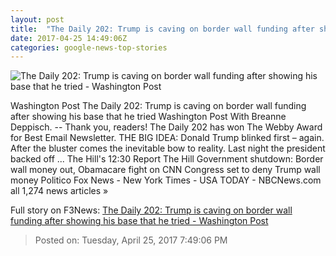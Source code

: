```yaml
---
layout: post
title:  "The Daily 202: Trump is caving on border wall funding after showing his base that he tried - Washington Post"
date: 2017-04-25 14:49:06Z
categories: google-news-top-stories
---
```


![The Daily 202: Trump is caving on border wall funding after showing his base that he tried - Washington Post](https://images.washingtonpost.com/?url=https://palomaimages.washingtonpost.com/pr2/304c9759e24effd31bb2d1e9188ad014-4877-3251-Botsford170424Trump14378.jpg&w=1484&op=resize&opt=1&filter=antialias)

Washington Post The Daily 202: Trump is caving on border wall funding after showing his base that he tried Washington Post With Breanne Deppisch. -- Thank you, readers! The Daily 202 has won The Webby Award for Best Email Newsletter. THE BIG IDEA: Donald Trump blinked first – again. After the bluster comes the inevitable bow to reality. Last night the president backed off ... The Hill's 12:30 Report The Hill Government shutdown: Border wall money out, Obamacare fight on CNN Congress set to deny Trump wall money Politico Fox News - New York Times - USA TODAY - NBCNews.com all 1,274 news articles »


Full story on F3News: [The Daily 202: Trump is caving on border wall funding after showing his base that he tried - Washington Post](http://www.f3nws.com/n/BNCGdE)

> Posted on: Tuesday, April 25, 2017 7:49:06 PM
